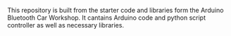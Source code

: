 This repository is built from the  starter code and libraries form the Arduino Bluetooth Car Workshop.
It cantains Arduino code and python script controller as well as necessary libraries. 
